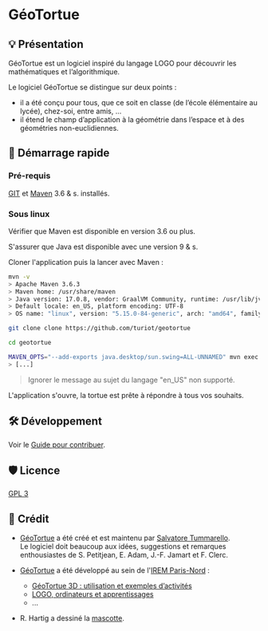 # GéoTortue

## 💡 Présentation 

GéoTortue est un logiciel inspiré du langage LOGO pour découvrir les mathématiques et l’algorithmique.

Le logiciel GéoTortue se distingue sur deux points&nbsp;:

- il a été conçu pour tous, que ce soit en classe (de l’école élémentaire au lycée), chez-soi, entre amis, ...&nbsp;
- il étend le champ d’application à la géométrie dans l’espace et à des géométries non-euclidiennes.

## 🏁 Démarrage rapide

### Pré-requis

[GIT](https://git-scm.com/) et [Maven](https://maven.apache.org/) 3.6 & s. installés.

### Sous linux

Vérifier que Maven est disponible en version 3.6 ou plus.

S'assurer que Java est disponible avec une version 9 & s.

Cloner l'application puis la lancer avec Maven :


``` bash
mvn -v
> Apache Maven 3.6.3
> Maven home: /usr/share/maven
> Java version: 17.0.8, vendor: GraalVM Community, runtime: /usr/lib/jvm/graalvm-community-openjdk-17.0.8+7.1
> Default locale: en_US, platform encoding: UTF-8
> OS name: "linux", version: "5.15.0-84-generic", arch: "amd64", family: "unix"

git clone clone https://github.com/turiot/geotortue

cd geotortue

MAVEN_OPTS="--add-exports java.desktop/sun.swing=ALL-UNNAMED" mvn exec:java
> [...]
```

> Ignorer le message au sujet du langage "en_US" non supporté.

L'application s'ouvre, la tortue est prête à répondre à tous vos souhaits.

## 🛠️ Développement

Voir le [Guide pour contribuer](documentation/CONTRIBUTING.md).

## 🛡️ Licence

[GPL 3](./LICENSE)

## 📜 Crédit

- [GéoTortue](http://geotortue.free.fr/) a été créé et est maintenu par [Salvatore Tummarello](mailto:geotortue@free.fr).  
Le logiciel doit beaucoup aux idées, suggestions et remarques enthousiastes de S. Petitjean, E. Adam, J.-F. Jamart et F. Clerc.

- [GéoTortue](http://geotortue.free.fr/) a été développé au sein de l'[IREM Paris-Nord](https://www-irem.univ-paris13.fr) :

  - [GéoTortue 3D : utilisation et exemples d’activités](https://www-irem.univ-paris13.fr/site_spip/spip.php?article352)
  - [LOGO, ordinateurs et apprentissages](https://www-irem.univ-paris13.fr/site_spip/spip.php?article32)
  - ...

- R. Hartig a dessiné la [mascotte](src/main/resources/cfg/tortue-v4.png).